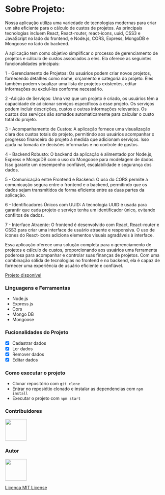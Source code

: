 # Sobre Projeto:

Nossa aplicação utiliza uma variedade de tecnologias modernas para criar um site eficiente para o cálculo de custos de projetos. As principais tecnologias incluem React, React-router, react-icons, uuid, CSS3 e JavaScript no lado do frontend, e Node.js, CORS, Express, MongoDB e Mongoose no lado do backend.

A aplicação tem como objetivo simplificar o processo de gerenciamento de projetos e cálculo de custos associados a eles. Ela oferece as seguintes funcionalidades principais:

1 - Gerenciamento de Projetos: Os usuários podem criar novos projetos, fornecendo detalhes como nome, orçamento e categoria do projeto. Eles também podem visualizar uma lista de projetos existentes, editar informações ou excluí-los conforme necessário.

2 -Adição de Serviços: Uma vez que um projeto é criado, os usuários têm a capacidade de adicionar serviços específicos a esse projeto. Os serviços podem incluir descrições, custos e outras informações relevantes. Os custos dos serviços são somados automaticamente para calcular o custo total do projeto.

3 - Acompanhamento de Custos: A aplicação fornece uma visualização clara dos custos totais do projeto, permitindo aos usuários acompanhar o progresso financeiro do projeto à medida que adicionam serviços. Isso ajuda na tomada de decisões informadas e no controle de gastos.

4 - Backend Robusto: O backend da aplicação é alimentado por Node.js, Express e MongoDB com o uso do Mongoose para modelagem de dados. Isso garante um desempenho confiável, escalabilidade e segurança dos dados.

5 - Comunicação entre Frontend e Backend: O uso do CORS permite a comunicação segura entre o frontend e o backend, permitindo que os dados sejam transmitidos de forma eficiente entre as duas partes da aplicação.

6 - Identificadores Únicos com UUID: A tecnologia UUID é usada para garantir que cada projeto e serviço tenha um identificador único, evitando conflitos de dados.

7 - Interface Atraente: O frontend é desenvolvido com React, React-router e CSS3 para criar uma interface de usuário atraente e responsiva. O uso de ícones do React-icons adiciona elementos visuais agradáveis à interface.

Essa aplicação oferece uma solução completa para o gerenciamento de projetos e cálculo de custos, proporcionando aos usuários uma ferramenta poderosa para acompanhar e controlar suas finanças de projetos. Com uma combinação sólida de tecnologias no frontend e no backend, ela é capaz de fornecer uma experiência de usuário eficiente e confiável.



[Projeto disponível](https://costs-tan-one.vercel.app/)

### Linguagens e Ferramentas

- Node.js
- Express.js
- Cors
- Mongo DB
- Mongoose

### Fucionalidades do Projeto

- [x] Cadastrar dados
- [x] Ler dados
- [x] Remover dados
- [x] Editar dados

### Como executar o projeto

- Clonar repositório com `git clone`
- Entrar no reposiótio clonado e instalar as dependencias com `npm install`
- Executar o projeto com `npm start`

### Contribuidores

<a href="https://github.com/vittorRafael">
<img src="https://avatars.githubusercontent.com/u/94492049?v=4" width="70px" />
</a>

### Autor

<a href="https://github.com/vittorRafael">
<img src="https://avatars.githubusercontent.com/u/94492049?v=4" width="70px" />
</a>

[Licenca MIT License](http://creativecommons.org/licenses/by)
